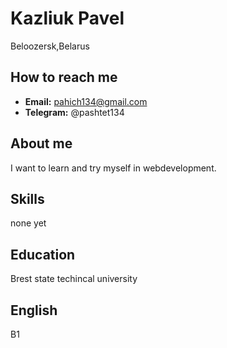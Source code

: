 # Kazliuk Pavel #
Beloozersk,Belarus

## How to reach me ##

- **Email:** pahich134@gmail.com
- **Telegram:** @pashtet134

## About me ##
I want to learn and try myself in webdevelopment.
## Skills #
none yet
## Education ##

Brest state techincal university

## English ##

B1
